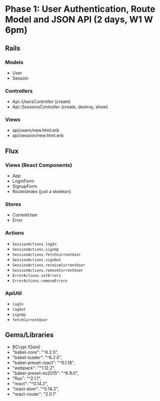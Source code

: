 # Phase 1: User Authentication, Route Model and JSON API (2 days, W1 W 6pm)

## Rails
### Models
* User
* Session

### Controllers
* Api::UsersController (create)
* Api::SessionsController (create, destroy, show)

### Views
* api/users/new.html.erb
* api/session/new.html.erb


## Flux
### Views (React Components)
* App
* LoginForm
* SignupForm
* RoutesIndex (just a skeleton)

### Stores
* CurrentUser
* Error

### Actions
* `SessionActions.logIn`
* `SessionActions.signUp`
* `SessionActions.fetchCurrentUser`
* `SessionActions.signOut`
* `SessionActions.receiveCurrentUser`
* `SessionActions.removeCurrentUser`
* `ErrorActions.setErrors`
* `ErrorActions.removeErrors`

### ApiUtil
* `logIn`
* `logOut`
* `signUp`  
* `fetchCurrentUser`

## Gems/Libraries
* BCrypt (Gem)
* "babel-core": "^6.2.0",
* "babel-loader": "^6.2.0",
* "babel-preset-react": "^6.1.18",
* "webpack": "^1.12.2",
* "babel-preset-es2015": "^6.9.0",
* "flux": "^2.1.1",
* "react": "^0.14.2",
* "react-dom": "^0.14.2",
* "react-router": "2.0.1"
